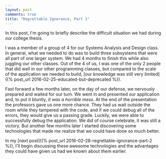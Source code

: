 ```yaml
---
layout: post
comments: true
title: "Regrettable Ignorance, Part 1"
---
```


In this post, I'm going to briefly describe the difficult situation we had during our college thesis.

I was a member of a group of 4 for our Systems Analysis and Design class. In general, what we needed to do was to build three subsystems that were all part of one larger system. We had 4 months to finish this while also juggling our other classes. Out of the 4 of us, I was one of the only 2 people that did well in our other programming classes, but compared to the scale of the application we needed to build, [our knowledge was still very limited]({% post_url 2016-02-25-educated-but-deprecated %}).

Fast forward a few months later, on the day of our defense, we nervously prepared and waited for our turn. We went in and presented our application and, to put it bluntly, *it was a horrible mess*. At the end of the presentation the professors gave us one more chance. They had us wait outside the room while they tampered with the code, and if we could debug all of the errors, they would give us a passing grade. Luckily, we were able to successfully debug the application. We did of course celebrate, it was still a victory. But another few months later I started discovering some technologies that made me realize that we could have done so much better.

In my [next post]({% post_url 2016-02-28-regrettable-ignorance-part-2 %}), I'll begin discussing these awesome technologies and the advantages they could have given us had we known about them earlier.
